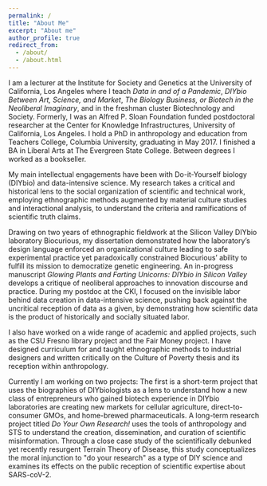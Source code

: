 ```yaml
---
permalink: /
title: "About Me"
excerpt: "About me"
author_profile: true
redirect_from:
  - /about/
  - /about.html
---
```



I am a lecturer at the Institute for Society and Genetics at the University of California, Los Angeles where I teach <i>Data in and of a Pandemic</i>,  <i>DIYbio Between Art, Science, and Market</i>, <i>The Biology Business, or Biotech in the Neoliberal Imaginary</i>, and in the freshman cluster Biotechnology and Society. Formerly, I was an Alfred P. Sloan Foundation funded postdoctoral researcher at the Center for Knowledge Infrastructures, University of California, Los Angeles. I hold a PhD in anthropology and education from Teachers College, Columbia University, graduating in May 2017. I finished a BA in Liberal Arts at The Evergreen State College. Between degrees I worked as a bookseller.

My main intellectual engagements have been with Do-it-Yourself biology (DIYbio) and data-intensive science. My research takes a critical and historical lens to the social organization of scientific and technical work, employing ethnographic methods augmented by material culture studies and interactional analysis, to understand the criteria and ramifications of scientific truth claims.

Drawing on two years of ethnographic fieldwork at the Silicon Valley DIYbio laboratory Biocurious, my dissertation demonstrated how the laboratory’s design language enforced an organizational culture leading to safe experimental practice yet paradoxically constrained Biocurious’ ability to fulfill its mission to democratize genetic engineering. An in-progress manuscript <i>Glowing Plants and Farting Unicorns: DIYbio in Silicon Valley</i> develops a critique of neoliberal approaches to innovation discourse and practice. During my postdoc at the CKI, I focused on the invisible labor behind data creation in data-intensive science, pushing back against the uncritical reception of data as a given, by demonstrating how scientific data is the product of historically and socially situated labor.

I also have worked on a wide range of academic and applied  projects, such as the CSU Fresno library project and the Fair Money project. I have designed curriculum for and taught ethnographic methods to industrial designers and written critically on the Culture of Poverty thesis  and its reception within anthropology.

Currently I am working on two projects: The first is a short-term project that uses the biographies of DIYbiologists as a lens to understand how a new class of entrepreneurs who gained biotech experience in DIYbio laboratories are creating new markets for cellular agriculture, direct-to-consumer GMOs, and home-brewed pharmaceuticals. A long-term research project titled <i>Do Your Own Research!</i> uses the tools of anthropology and STS to understand the creation, dissemination, and curation of scientific misinformation. Through a close case study of the scientifically debunked yet recently resurgent Terrain Theory of Disease, this study conceptualizes the moral injunction to "do your research" as a type of DIY science and examines its effects on the public reception of scientific expertise about SARS-coV-2. 



[1]: <https://knowledgeinfrastructures.gseis.ucla.edu/>
[2]: <https://www.tc.columbia.edu/international-and-transcultural-studies/anthropology-and-education/>
[3]: <https://www.evergreen.edu/>
[4]: <https://mscroggins.github.io/academicwork/files/Scroggins_2017_“This%20Is%20a%20New%20Thing%20in%20the%20World”.pdf>
[5]: <https://mscroggins.github.io/academicwork/files/Scroggins_2017_Ignoring%20Ignorance.pdf>
[6]: <https://mscroggins.github.io/academicwork/files/Souleles_Scroggins_2017_The meanings of production(s).pdf>
[7]: <https://mscroggins.github.io/academicwork/files/Scroggins_Pasquetto_2020_Labor Out of Place.pdf>
[8]: <https://mscroggins.github.io/academicwork/files/Varenne and Scroggins - 2015 - Culture of Poverty Critique.pdf>
[9]: <https://mscroggins.github.io/academicwork/files/PREPRINT Poverty and the savage slot.pdf>
